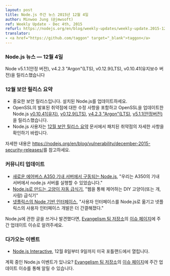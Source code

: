 ```yaml
---
layout: post
title: Node.js 주간 뉴스 2015년 12월 4일
author: Minwoo Jung (@jmwsoft)
ref: Weekly Update - Dec 4th, 2015
refurl: https://nodejs.org/en/blog/weekly-updates/weekly-update.2015-12-04/
translator:
- <a href="https://github.com/taggon" target="_blank">taggon</a>
---
```


<!--
### Node.js News — December 4th
Node v5.1.1 (Stable), v4.2.3 "Argon" (LTS), v0.12.9 (LTS) and v0.10.41 (Maintenance) are released
-->
### Node.js 뉴스 — 12월 4일
Node v5.1.1(안정 버전), v4.2.3 "Argon"(LTS), v0.12.9(LTS), v0.10.41(유지보수 버전)을 릴리스했습니다

<!--
### December Security Release Summary
* This is an important security release. Please update your Node.js installation.
* We have released Node.js [v0.10.41 (Maintenance)](/en/blog/release/v0.10.41/), [v0.12.9 (LTS)](/en/blog/release/v0.12.9/), [v4.2.3 "Argon" (LTS)](/en/blog/release/v4.2.3/) and [v5.1.1 (Stable)](/en/blog/release/v5.1.1/) with fixes for the announced vulnerabilities and updates to OpenSSL.
* All Node.js users should consult our December Security Release Summary for details on patched vulnerabilities.

See https://nodejs.org/en/blog/vulnerability/december-2015-security-releases/ for more information.
-->
### 12월 보안 릴리스 요약

* 중요한 보안 릴리스입니다. 설치된 Node.js를 업데이트하세요.
* OpenSSL의 발표된 취약점에 대한 수정 사항을 포함하고 OpenSSL을 업데이트한 Node.js [v0.10.41(유지)](/en/blog/release/v0.10.41/), [v0.12.9(LTS)](/en/blog/release/v0.12.9/), [v4.2.3 "Argon"(LTS)](/en/blog/release/v4.2.3/), [v5.1.1(안정버전)](/en/blog/release/v5.1.1/)을 릴리스했습니다.
* Node.js 사용자는 [12월 보안 릴리스 요약](https://nodejs.org/en/blog/vulnerability/december-2015-security-releases/) 문서에서 패치된 취약점의 자세한 사항을 확인하기 바랍니다.

자세한 내용은 <https://nodejs.org/en/blog/vulnerability/december-2015-security-releases/>를 참고하세요.

<!--
### Community Updates

* [Node.js running in the new Airbus A350 inflight servers](http://reaktor.com/blog/aircraft-customer-experience-on-a-new-level/), "We were allowed to run our own node.js-server on the inflight servers of the aircraft."
* [Automatic cat feeder powered by Node.js](https://github.com/rachelnicole/robokitty), "Is a DIY cat (or dog, or human) feeder controlled over the web."
* [Netflix' Node powered interfaces](http://thenewstack.io/netflix-uses-node-js-power-user-interface/), "Shifting its user interfaces to Node.js, Netflix has been able to streamline the development."

If you have spotted or written something about Node.js, do come over to our [Evangelism team repo](https://github.com/nodejs/evangelism) and suggest it on the [Issues page](https://github.com/nodejs/evangelism/issues/), specifically the Weekly Updates issue.
-->
### 커뮤니티 업데이트

* [새로운 에어버스 A350 기내 서버에서 구동되는 Node.js](http://reaktor.com/blog/aircraft-customer-experience-on-a-new-level/), "우리는 A350의 기내 서버에서 node.js 서버를 실행할 수 있었습니다."
* [Node.js로 만드는 고양이 자동 급식기](https://github.com/rachelnicole/robokitty), "웹을 통해 제어하는 DIY 고양이(또는 개, 사람) 급식기"
* [넷플릭스의 Node 기반 인터페이스](http://thenewstack.io/netflix-uses-node-js-power-user-interface/), "사용자 인터페이스를 Node.js로 옮기고 넷플릭스의 사용자 인터페이스 개발은 더 간결해졌다."

Node.js에 관한 글을 쓰거나 발견했다면, [Evangelism 팀 저장소]((https://github.com/nodejs/evangelism))의 [이슈 페이지](https://github.com/nodejs/evangelism/issues/)에 주간 업데이트 이슈로 알려주세요.

<!--
### Upcoming Events

* [Node.js Interactive](http://events.linuxfoundation.org/events/node-interactive), December 8th - 9th at Portland, US.

Have an event about Node.js coming up? You can put your events here through the [Evangelism team repo](https://github.com/nodejs/evangelism) and announce it in the [Issues page](https://github.com/nodejs/evangelism/issues/191), specifically the Weekly Updates issue.
-->
### 다가오는 이벤트

* [Node.js Interactive](http://events.linuxfoundation.org/events/node-interactive), 12월 8일부터 9일까지 미국 포틀랜드에서 열립니다.

계획 중인 Node.js 이벤트가 있나요? [Evangelism 팀 저장소](https://github.com/nodejs/evangelism)의 [이슈 페이지](https://github.com/nodejs/evangelism/issues)에 주간 업데이트 이슈를 통해 알릴 수 있습니다.
